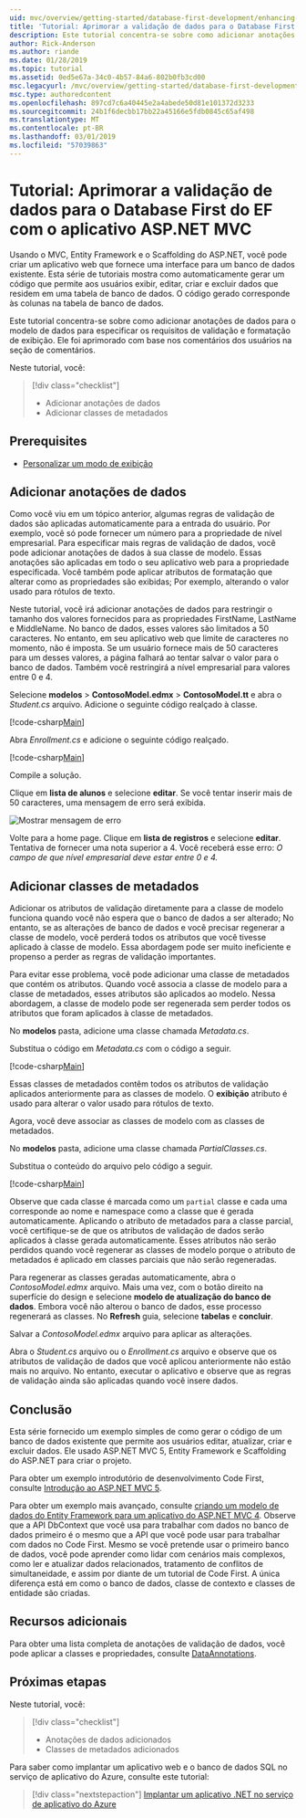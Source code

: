 ```yaml
---
uid: mvc/overview/getting-started/database-first-development/enhancing-data-validation
title: 'Tutorial: Aprimorar a validação de dados para o Database First do EF com o aplicativo ASP.NET MVC'
description: Este tutorial concentra-se sobre como adicionar anotações de dados para o modelo de dados para especificar os requisitos de validação e formatação de exibição.
author: Rick-Anderson
ms.author: riande
ms.date: 01/28/2019
ms.topic: tutorial
ms.assetid: 0ed5e67a-34c0-4b57-84a6-802b0fb3cd00
msc.legacyurl: /mvc/overview/getting-started/database-first-development/enhancing-data-validation
msc.type: authoredcontent
ms.openlocfilehash: 897cd7c6a40445e2a4abede50d81e101372d3233
ms.sourcegitcommit: 24b1f6decbb17bb22a45166e5fdb0845c65af498
ms.translationtype: MT
ms.contentlocale: pt-BR
ms.lasthandoff: 03/01/2019
ms.locfileid: "57039863"
---
```

# <a name="tutorial-enhance-data-validation-for-ef-database-first-with-aspnet-mvc-app"></a>Tutorial: Aprimorar a validação de dados para o Database First do EF com o aplicativo ASP.NET MVC

Usando o MVC, Entity Framework e o Scaffolding do ASP.NET, você pode criar um aplicativo web que fornece uma interface para um banco de dados existente. Esta série de tutoriais mostra como automaticamente gerar um código que permite aos usuários exibir, editar, criar e excluir dados que residem em uma tabela de banco de dados. O código gerado corresponde às colunas na tabela de banco de dados.

Este tutorial concentra-se sobre como adicionar anotações de dados para o modelo de dados para especificar os requisitos de validação e formatação de exibição. Ele foi aprimorado com base nos comentários dos usuários na seção de comentários.

Neste tutorial, você:

> [!div class="checklist"]
> * Adicionar anotações de dados
> * Adicionar classes de metadados

## <a name="prerequisites"></a>Prerequisites

* [Personalizar um modo de exibição](customizing-a-view.md)

## <a name="add-data-annotations"></a>Adicionar anotações de dados

Como você viu em um tópico anterior, algumas regras de validação de dados são aplicadas automaticamente para a entrada do usuário. Por exemplo, você só pode fornecer um número para a propriedade de nível empresarial. Para especificar mais regras de validação de dados, você pode adicionar anotações de dados à sua classe de modelo. Essas anotações são aplicadas em todo o seu aplicativo web para a propriedade especificada. Você também pode aplicar atributos de formatação que alterar como as propriedades são exibidas; Por exemplo, alterando o valor usado para rótulos de texto.

Neste tutorial, você irá adicionar anotações de dados para restringir o tamanho dos valores fornecidos para as propriedades FirstName, LastName e MiddleName. No banco de dados, esses valores são limitados a 50 caracteres. No entanto, em seu aplicativo web que limite de caracteres no momento, não é imposta. Se um usuário fornece mais de 50 caracteres para um desses valores, a página falhará ao tentar salvar o valor para o banco de dados. Também você restringirá a nível empresarial para valores entre 0 e 4.

Selecione **modelos** > **ContosoModel.edmx** > **ContosoModel.tt** e abra o *Student.cs* arquivo. Adicione o seguinte código realçado à classe.

[!code-csharp[Main](enhancing-data-validation/samples/sample1.cs?highlight=5,15,17,20)]

Abra *Enrollment.cs* e adicione o seguinte código realçado.

[!code-csharp[Main](enhancing-data-validation/samples/sample2.cs?highlight=5,10)]

Compile a solução.

Clique em **lista de alunos** e selecione **editar**. Se você tentar inserir mais de 50 caracteres, uma mensagem de erro será exibida.

![Mostrar mensagem de erro](enhancing-data-validation/_static/image1.png)

Volte para a home page. Clique em **lista de registros** e selecione **editar**. Tentativa de fornecer uma nota superior a 4. Você receberá esse erro: *O campo de que nível empresarial deve estar entre 0 e 4.*

## <a name="add-metadata-classes"></a>Adicionar classes de metadados

Adicionar os atributos de validação diretamente para a classe de modelo funciona quando você não espera que o banco de dados a ser alterado; No entanto, se as alterações de banco de dados e você precisar regenerar a classe de modelo, você perderá todos os atributos que você tivesse aplicado à classe de modelo. Essa abordagem pode ser muito ineficiente e propenso a perder as regras de validação importantes.

Para evitar esse problema, você pode adicionar uma classe de metadados que contém os atributos. Quando você associa a classe de modelo para a classe de metadados, esses atributos são aplicados ao modelo. Nessa abordagem, a classe de modelo pode ser regenerada sem perder todos os atributos que foram aplicados à classe de metadados.

No **modelos** pasta, adicione uma classe chamada *Metadata.cs*.

Substitua o código em *Metadata.cs* com o código a seguir.

[!code-csharp[Main](enhancing-data-validation/samples/sample3.cs)]

Essas classes de metadados contêm todos os atributos de validação aplicados anteriormente para as classes de modelo. O **exibição** atributo é usado para alterar o valor usado para rótulos de texto.

Agora, você deve associar as classes de modelo com as classes de metadados.

No **modelos** pasta, adicione uma classe chamada *PartialClasses.cs*.

Substitua o conteúdo do arquivo pelo código a seguir.

[!code-csharp[Main](enhancing-data-validation/samples/sample4.cs)]

Observe que cada classe é marcada como um `partial` classe e cada uma corresponde ao nome e namespace como a classe que é gerada automaticamente. Aplicando o atributo de metadados para a classe parcial, você certifique-se de que os atributos de validação de dados serão aplicados à classe gerada automaticamente. Esses atributos não serão perdidos quando você regenerar as classes de modelo porque o atributo de metadados é aplicado em classes parciais que não serão regeneradas.

Para regenerar as classes geradas automaticamente, abra o *ContosoModel.edmx* arquivo. Mais uma vez, com o botão direito na superfície do design e selecione **modelo de atualização do banco de dados**. Embora você não alterou o banco de dados, esse processo regenerará as classes. No **Refresh** guia, selecione **tabelas** e **concluir**.

Salvar a *ContosoModel.edmx* arquivo para aplicar as alterações.

Abra o *Student.cs* arquivo ou o *Enrollment.cs* arquivo e observe que os atributos de validação de dados que você aplicou anteriormente não estão mais no arquivo. No entanto, executar o aplicativo e observe que as regras de validação ainda são aplicadas quando você insere dados.

## <a name="conclusion"></a>Conclusão

Esta série fornecido um exemplo simples de como gerar o código de um banco de dados existente que permite aos usuários editar, atualizar, criar e excluir dados. Ele usado ASP.NET MVC 5, Entity Framework e Scaffolding do ASP.NET para criar o projeto. 

Para obter um exemplo introdutório de desenvolvimento Code First, consulte [Introdução ao ASP.NET MVC 5](../introduction/getting-started.md). 

Para obter um exemplo mais avançado, consulte [criando um modelo de dados do Entity Framework para um aplicativo do ASP.NET MVC 4](../getting-started-with-ef-using-mvc/creating-an-entity-framework-data-model-for-an-asp-net-mvc-application.md). Observe que a API DbContext que você usa para trabalhar com dados no banco de dados primeiro é o mesmo que a API que você pode usar para trabalhar com dados no Code First. Mesmo se você pretende usar o primeiro banco de dados, você pode aprender como lidar com cenários mais complexos, como ler e atualizar dados relacionados, tratamento de conflitos de simultaneidade, e assim por diante de um tutorial de Code First. A única diferença está em como o banco de dados, classe de contexto e classes de entidade são criadas.

## <a name="additional-resources"></a>Recursos adicionais

Para obter uma lista completa de anotações de validação de dados, você pode aplicar a classes e propriedades, consulte [DataAnnotations](https://msdn.microsoft.com/library/system.componentmodel.dataannotations.aspx).

## <a name="next-steps"></a>Próximas etapas

Neste tutorial, você:

> [!div class="checklist"]
> * Anotações de dados adicionados
> * Classes de metadados adicionados

Para saber como implantar um aplicativo web e o banco de dados SQL no serviço de aplicativo do Azure, consulte este tutorial:
> [!div class="nextstepaction"]
> [Implantar um aplicativo .NET no serviço de aplicativo do Azure](/azure/app-service/app-service-web-tutorial-dotnet-sqldatabase/)
